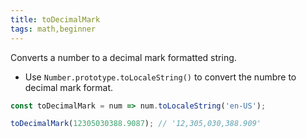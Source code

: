 ```yaml
---
title: toDecimalMark
tags: math,beginner
---
```


Converts a number to a decimal mark formatted string.

- Use `Number.prototype.toLocaleString()` to convert the numbre to decimal mark format.

```js
const toDecimalMark = num => num.toLocaleString('en-US');
```

```js
toDecimalMark(12305030388.9087); // '12,305,030,388.909'
```
